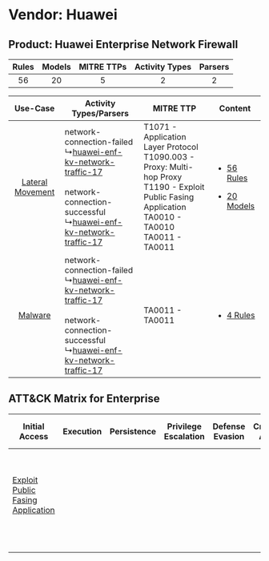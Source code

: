 Vendor: Huawei
==============
Product: Huawei Enterprise Network Firewall
-------------------------------------------
| Rules | Models | MITRE TTPs | Activity Types | Parsers |
|:-----:|:------:|:----------:|:--------------:|:-------:|
|  56   |   20   |     5      |       2        |    2    |

|    Use-Case    | Activity Types/Parsers    | MITRE TTP    | Content    |
|:----:| ---- | ---- | ---- |
| [Lateral Movement](../../../UseCases/uc_lateral_movement.md) |  network-connection-failed<br> ↳[huawei-enf-kv-network-traffic-17](Ps/pC_huaweienfkvnetworktraffic17.md)<br><br> network-connection-successful<br> ↳[huawei-enf-kv-network-traffic-17](Ps/pC_huaweienfkvnetworktraffic17.md)<br> | T1071 - Application Layer Protocol<br>T1090.003 - Proxy: Multi-hop Proxy<br>T1190 - Exploit Public Fasing Application<br>TA0010 - TA0010<br>TA0011 - TA0011<br> | [<ul><li>56 Rules</li></ul><ul><li>20 Models</li></ul>](RM/r_m_huawei_huawei_enterprise_network_firewall_Lateral_Movement.md) |
|          [Malware](../../../UseCases/uc_malware.md)          |  network-connection-failed<br> ↳[huawei-enf-kv-network-traffic-17](Ps/pC_huaweienfkvnetworktraffic17.md)<br><br> network-connection-successful<br> ↳[huawei-enf-kv-network-traffic-17](Ps/pC_huaweienfkvnetworktraffic17.md)<br> | TA0011 - TA0011<br>    | [<ul><li>4 Rules</li></ul>](RM/r_m_huawei_huawei_enterprise_network_firewall_Malware.md)    |

ATT&CK Matrix for Enterprise
----------------------------
| Initial Access                                                                         | Execution | Persistence | Privilege Escalation | Defense Evasion | Credential Access | Discovery | Lateral Movement | Collection | Command and Control                                                                                                                                                                                                      | Exfiltration | Impact |
| -------------------------------------------------------------------------------------- | --------- | ----------- | -------------------- | --------------- | ----------------- | --------- | ---------------- | ---------- | ------------------------------------------------------------------------------------------------------------------------------------------------------------------------------------------------------------------------ | ------------ | ------ |
| [Exploit Public Fasing Application](https://attack.mitre.org/techniques/T1190)<br><br> |           |             |                      |                 |                   |           |                  |            | [Proxy: Multi-hop Proxy](https://attack.mitre.org/techniques/T1090/003)<br><br>[Application Layer Protocol](https://attack.mitre.org/techniques/T1071)<br><br>[Proxy](https://attack.mitre.org/techniques/T1090)<br><br> |              |        |
